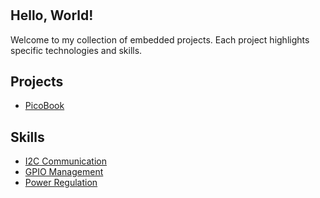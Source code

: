 #

## Hello, World!
Welcome to my collection of embedded projects. Each project highlights specific technologies and skills.

## Projects

- [PicoBook](../portfolio_ready/pico_book/README.md)

## Skills

- [I2C Communication](skills/i2c.md)
- [GPIO Management](skills/gpio.md)
- [Power Regulation](skills/power.md)
